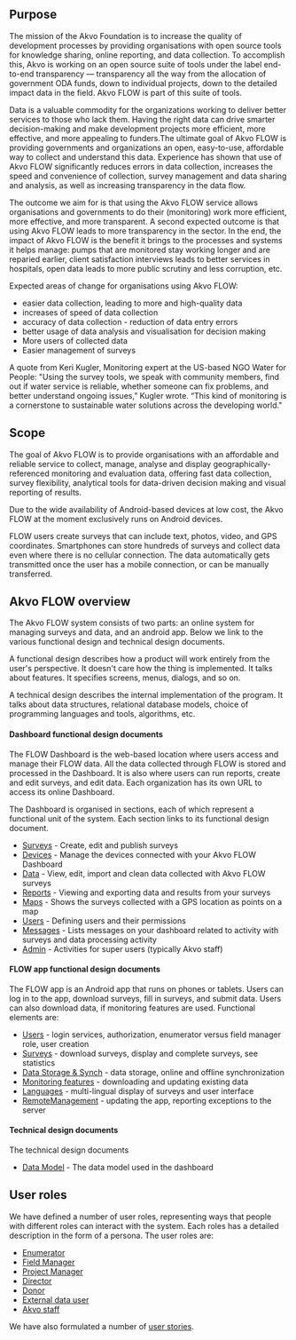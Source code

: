 ## Purpose
The mission of the Akvo Foundation is to increase the quality of development processes by providing organisations with open source tools for knowledge sharing, online reporting, and data collection. To accomplish this, Akvo is working on an open source suite of tools under the label end-to-end transparency — transparency all the way from the allocation of government ODA funds, down to individual projects, down to the detailed impact data in the field. Akvo FLOW is part of this suite of tools.

Data is a valuable commodity for the organizations working to deliver better services to those who lack them. Having the right data can drive smarter decision-making and make development projects more efficient, more effective, and more appealing to funders.The ultimate goal of Akvo FLOW is providing governments and organizations an open, easy-to-use, affordable way to collect and understand this data. Experience has shown that use of Akvo FLOW significantly reduces errors in data collection, increases the speed and convenience of collection, survey management and data sharing and analysis, as well as increasing transparency in the data flow. 

The outcome we aim for is that using the Akvo FLOW service allows organisations and governments to do their (monitoring) work more efficient, more effective, and more transparent. A second expected outcome is that using Akvo FLOW leads to more transparency in the sector. In the end, the impact of Akvo FLOW is the benefit it brings to the processes and systems it helps manage: pumps that are monitored stay working longer and are reparied earlier, client satisfaction interviews leads to better services in hospitals, open data leads to more public scrutiny and less corruption, etc. 

Expected areas of change for organisations using Akvo FLOW:
* easier data collection, leading to more and high-quality data
* increases of speed of data collection
* accuracy of data collection - reduction of data entry errors
* better usage of data analysis and visualisation for decision making
* More users of collected data
* Easier management of surveys

A quote from Keri Kugler, Monitoring expert at the US-based NGO Water for People: "Using the survey tools, we speak with community members, find out if water service is reliable, whether someone can fix problems, and better understand ongoing issues,” Kugler wrote. “This kind of monitoring is a cornerstone to sustainable water solutions across the developing world."

## Scope
The goal of Akvo FLOW is to provide organisations with an affordable and reliable service to collect, manage, analyse and display geographically-referenced monitoring and evaluation data, offering fast data collection, survey flexibility, analytical tools for data-driven decision making and visual reporting of results.

Due to the wide availability of Android-based devices at low cost, the Akvo FLOW at the moment exclusively runs on Android devices.

FLOW users create surveys that can include text, photos, video, and GPS coordinates. Smartphones can store hundreds of surveys and collect data even where there is no cellular connection. The data automatically gets transmitted once the user has a mobile connection, or can be manually transferred.

## Akvo FLOW overview
The Akvo FLOW system consists of two parts: an online system for managing surveys and data, and an android app. Below we link to the various functional design and technical design documents.

A functional design describes how a product will work entirely from the user's perspective. It doesn't care how the thing is implemented. It talks about features. It specifies screens, menus, dialogs, and so on.

A technical design describes the internal implementation of the program. It talks about data structures, relational database models, choice of programming languages and tools, algorithms, etc.

#### Dashboard functional design documents
The FLOW Dashboard is the web-based location where users access and manage their FLOW data. All the data collected through FLOW is stored and processed in the Dashboard. It is also where users can run reports, create and edit surveys, and edit data. Each organization has its own URL to access its online Dashboard.

The Dashboard is organised in sections, each of which represent a functional unit of the system. Each section links to its functional design document.
* [Surveys](FunctionalDesign/Dashboard/Surveys.md) - Create, edit and publish surveys
* [Devices](FunctionalDesign/Dashboard/Devices.md) - Manage the devices connected with your Akvo FLOW Dashboard
* [Data](FunctionalDesign/Dashboard/Data.md) - View, edit, import and clean data collected with Akvo FLOW surveys
* [Reports](FunctionalDesign/Dashboard/Reports.md) - Viewing and exporting data and results from your surveys
* [Maps](FunctionalDesign/Dashboard/Maps.md) - Shows the surveys collected with a GPS location as points on a map
* [Users](FunctionalDesign/Dashboard/Users.md) - Defining users and their permissions
* [Messages](FunctionalDesign/Dashboard/Messages.md) - Lists messages on your dashboard related to activity with surveys and data processing activity
* [Admin](FunctionalDesign/Dashboard/Admin.md) - Activities for super users (typically Akvo staff)

#### FLOW app functional design documents
The FLOW app is an Android app that runs on phones or tablets. Users can log in to the app, download surveys, fill in surveys, and submit data. Users can also download data, if monitoring features are used. Functional elements are:
* [Users](FunctionalDesign/App/Users.md) - login services, authorization, enumerator versus field manager role, user creation
* [Surveys](FunctionalDesign/App/Surveys.md) - download surveys, display and complete surveys, see statistics
* [Data Storage & Synch](FunctionalDesign/App/DataSync.md) - data storage, online and offline synchronization
* [Monitoring features](FunctionalDesign/App/MonitoringFeatures.md) - downloading and updating existing data
* [Languages](FunctionalDesign/App/Languages.md) - multi-lingual display of surveys and user interface
* [RemoteManagement](FunctionalDesign/App/RemoteManagement.md) - updating the app, reporting exceptions to the server

#### Technical design documents
The technical design documents 
* [Data Model](TechnicalDesign/Dashboard/DataModel.md) - The data model used in the dashboard


## User roles
We have defined a number of user roles, representing ways that people with different roles can interact with the system. Each roles has a detailed description in the form of a persona. The user roles are:
* [Enumerator](userRoles/Enumerator.md)
* [Field Manager](userRoles/FieldManager.md)
* [Project Manager](userRoles/ProjectManager.md)
* [Director](userRoles/Director.md)
* [Donor](userRoles/Donor.md)
* [External data user](userRoles/DataUser.md)
* [Akvo staff](userRoles/AkvoStaff.md)

We have also formulated a number of [user stories](useCases).
